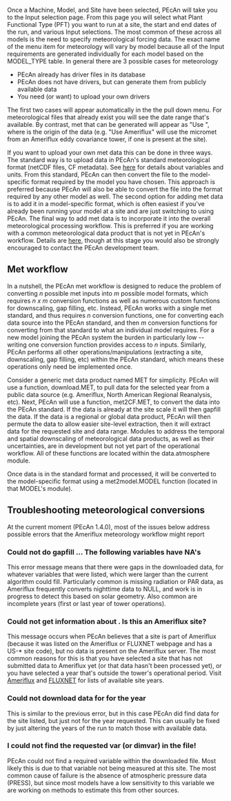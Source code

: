 Once a Machine, Model, and Site have been selected, PEcAn will take you to the Input selection page. From this page you will select what Plant Functional Type (PFT) you want to run at a site, the start and end dates of the run, and various Input selections. The most common of these across all models is the need to specify meteorological forcing data. The exact name of the menu item for meteorology will vary by model because all of the Input requirements are generated individually for each model based on the MODEL_TYPE table.  In general there are 3 possible cases for meteorology

* PEcAn already has driver files in its database
* PEcAn does not have drivers, but can generate them from publicly available data
* You need (or want) to upload your own drivers

The first two cases will appear automatically in the the pull down menu. For meteorological files that already exist you will see the date range that's available. By contrast, met that can be generated will appear as "Use <source>", where <source> is the origin of the data (e.g. "Use Ameriflux" will use the micromet from an Ameriflux eddy covariance tower, if one is present at the site).

If you want to upload your own met data this can be done in three ways. The standard way is to upload data in PEcAn's standard meteorological format (netCDF files, CF metadata). See [here](../../developers_guide/Adding-an-Input-Converter#met-data) for details about variables and units. From this standard, PEcAn can then convert the file to the model-specific format required by the model you have chosen. This approach is preferred because PEcAn will also be able to convert the file into the format required by any other model as well. The second option for adding met data is to add it in a model-specific format, which is often easiest if you've already been running your model at a site and are just switching to using PEcAn. The final way to add met data is to incorporate it into the overall meteorological processing workflow. This is preferred if you are working with a common meteorological data product that is not yet in PEcAn's workflow. Details are [here](../../developers_guide/Adding-an-Input-Converter#met-data), though at this stage you would also be strongly encouraged to contact the PEcAn development team.


## Met workflow

In a nutshell, the PEcAn met workflow is designed to reduce the problem of converting *n* possible met inputs into *m* possible model formats, which requires *n x m* conversion functions as well as numerous custom functions for downscaling, gap filling, etc. Instead, PEcAn works with a single met standard, and thus requires *n* conversion functions, one for converting each data source into the PEcAn standard, and then *m* conversion functions for converting from that standard to what an individual model requires. For a new model joining the PEcAn system the burden in particularly low -- writing one conversion function provides access to *n* inputs. Similarly, PEcAn performs all other operations/manipulations (extracting a site, downscaling, gap filling, etc) within the PEcAn standard, which means these operations only need be implemented once.

Consider a generic met data product named MET for simplicity. PEcAn will use a function, download.MET, to pull data for the selected year from a public data source (e.g. Ameriflux, North American Regional Reanalysis, etc). Next, PEcAn will use a function, met2CF.MET, to convert the data into the PEcAn standard. If the data is already at the site scale it will then gapfill the data. If the data is a regional or global data product, PEcAn will then permute the data to allow easier site-level extraction, then it will extract data for the requested site and data range. Modules to address the temporal and spatial downscaling of meteorological data products, as well as their uncertainties, are in development but not yet part of the operational workflow. All of these functions are located within the data.atmosphere module.

Once data is in the standard format and processed, it will be converted to the model-specific format using a met2model.MODEL function (located in that MODEL's module).

## Troubleshooting meteorological conversions

At the current moment (PEcAn 1.4.0), most of the issues below address possible errors that the Ameriflux meteorology workflow might report

### Could not do gapfill ... The following variables have NA's

This error message means that there were gaps in the downloaded data, for whatever variables that were listed, which were larger than the current algorithm could fill. Particularly common is missing radiation or PAR data, as Ameriflux frequently converts nighttime data to NULL, and work is in progress to detect this based on solar geometry. Also common are incomplete years (first or last year of tower operations).

### Could not get information about <site> . Is this an Ameriflux site? 

This message occurs when PEcAn believes that a site is part of Ameriflux (because it was listed on the Ameriflux or FLUXNET webpage and has a US-* site code), but no data is present on the Ameriflux server. The most common reasons for this is that you have selected a site that has not submitted data to Ameriflux yet (or that data hasn't been processed yet), or you have selected a year that's outside the tower's operational period. Visit [Ameriflux](http://ameriflux.lbl.gov/sites/site-list-and-pages/) and [FLUXNET](http://fluxnet.ornl.gov/site_status) for lists of available site years.

### Could not download data for <site> for the year <YEAR>

This is similar to the previous error, but in this case PEcAn did find data for the site listed, but just not for the year requested. This can usually be fixed by just altering the years of the run to match those with available data.

###  I could not find the requested var (or dimvar) in the file!

PEcAn could not find a required variable within the downloaded file. Most likely this is due to that variable not being measured at this site. The most common cause of failure is the absence of atmospheric pressure data (PRESS), but since most models have a low sensitivity to this variable we are working on methods to estimate this from other sources.